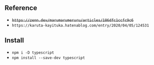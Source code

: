 ## Reference

- ~~`https://zenn.dev/marumarumeruru/articles/186dfc1ccfc9c6`~~
- `https://karuta-kayituka.hatenablog.com/entry/2020/04/05/124531`

## Install

- `npm i -D typescript`
- `npm install --save-dev typescript`
